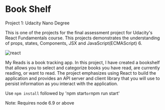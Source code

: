 # Book Shelf
Project 1: Udacity Nano Degree

This is one of the projects for the final assessment project for Udacity's React Fundamentals course. This projects demonstrates the understanding of props, states, Components, JSX and JavaScript(ECMAScript) 6.

![react](https://user-images.githubusercontent.com/1925970/34735997-7c292aa0-f597-11e7-9c67-1befda88e79e.png)

My Reads is a book tracking app. In this project, I have created a bookshelf that allows you to select and categorize books you have read, are currently reading, or want to read. The project emphasizes using React to build the application and provides an API server and client library that you will use to persist information as you interact with the application.

Use `npm install` followed by 'npm start` or `npm run start'

Note: Requires node 6.9 or above

